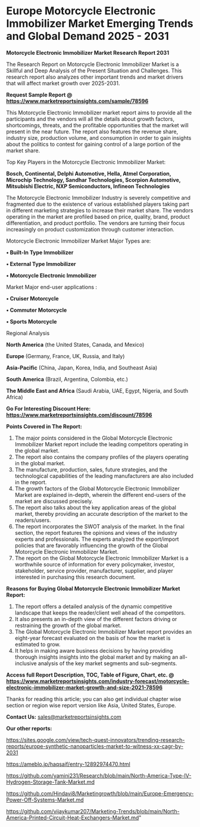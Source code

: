 # Europe Motorcycle Electronic Immobilizer Market Emerging Trends and Global Demand 2025 - 2031

<strong>Motorcycle Electronic Immobilizer Market Research Report 2031</strong>

The Research Report on Motorcycle Electronic Immobilizer Market is a Skillful and Deep Analysis of the Present Situation and Challenges. This research report also analyzes other important trends and market drivers that will affect market growth over 2025-2031.

<strong>Request Sample Report @ <a href=https://www.marketreportsinsights.com/sample/78596>https://www.marketreportsinsights.com/sample/78596</a></strong>

This Motorcycle Electronic Immobilizer market report aims to provide all the participants and the vendors will all the details about growth factors, shortcomings, threats, and the profitable opportunities that the market will present in the near future. The report also features the revenue share, industry size, production volume, and consumption in order to gain insights about the politics to contest for gaining control of a large portion of the market share.

Top Key Players in the Motorcycle Electronic Immobilizer Market:

<strong>Bosch, Continental, Delphi Automotive, Hella, Atmel Corporation, Microchip Technology, Sandhar Technologies, Scorpion Automotive, Mitsubishi Electric, NXP Semiconductors, Infineon Technologies</strong>

The Motorcycle Electronic Immobilizer Industry is severely competitive and fragmented due to the existence of various established players taking part in different marketing strategies to increase their market share. The vendors operating in the market are profiled based on price, quality, brand, product differentiation, and product portfolio. The vendors are turning their focus increasingly on product customization through customer interaction.

Motorcycle Electronic Immobilizer Market Major Types are:

<strong>• Built-In Type Immobilizer

• External Type Immobilizer

• Motorcycle Electronic Immobilizer</strong>

Market Major end-user applications :

<strong>• Cruiser Motorcycle

• Commuter Motorcycle

• Sports Motorcycle</strong>

Regional Analysis

</u><strong><b>North America</b></strong> (the United States, Canada, and Mexico)

<strong><b>Europe </b></strong>(Germany, France, UK, Russia, and Italy)

<strong><b>Asia-Pacific</b></strong> (China, Japan, Korea, India, and Southeast Asia)

<strong><b>South America</b></strong> (Brazil, Argentina, Colombia, etc.)

<strong><b>The Middle East and Africa</b></strong> (Saudi Arabia, UAE, Egypt, Nigeria, and South Africa)

<strong>Go For Interesting Discount Here: <a href=https://www.marketreportsinsights.com/discount/78596>https://www.marketreportsinsights.com/discount/78596</a></strong>

<strong>Points Covered in The Report:</strong>
<ol>
  <li>The major points considered in the Global Motorcycle Electronic Immobilizer Market report include the leading competitors operating in the global market.</li>
  <li>The report also contains the company profiles of the players operating in the global market.</li>
  <li>The manufacture, production, sales, future strategies, and the technological capabilities of the leading manufacturers are also included in the report.</li>
  <li>The growth factors of the Global Motorcycle Electronic Immobilizer Market are explained in-depth, wherein the different end-users of the market are discussed precisely.</li>
  <li>The report also talks about the key application areas of the global market, thereby providing an accurate description of the market to the readers/users.</li>
  <li>The report incorporates the SWOT analysis of the market. In the final section, the report features the opinions and views of the industry experts and professionals. The experts analyzed the export/import policies that are favorably influencing the growth of the Global Motorcycle Electronic Immobilizer Market.</li>
  <li>The report on the Global Motorcycle Electronic Immobilizer Market is a worthwhile source of information for every policymaker, investor, stakeholder, service provider, manufacturer, supplier, and player interested in purchasing this research document.</li>
</ol>
<strong>Reasons for Buying Global Motorcycle Electronic Immobilizer Market Report:</strong>

<ol>
  <li>The report offers a detailed analysis of the dynamic competitive landscape that keeps the reader/client well ahead of the competitors.</li>
  <li>It also presents an in-depth view of the different factors driving or restraining the growth of the global market.</li>
  <li>The Global Motorcycle Electronic Immobilizer Market report provides an eight-year forecast evaluated on the basis of how the market is estimated to grow.</li>
  <li>It helps in making aware business decisions by having providing thorough insights insights into the global market and by making an all-inclusive analysis of the key market segments and sub-segments.</li>
</ol>
<strong>Access full Report Description, TOC, Table of Figure, Chart, etc. @ <a href=https://www.marketreportsinsights.com/industry-forecast/motorcycle-electronic-immobilizer-market-growth-and-size-2021-78596>https://www.marketreportsinsights.com/industry-forecast/motorcycle-electronic-immobilizer-market-growth-and-size-2021-78596</a></strong>


Thanks for reading this article; you can also get individual chapter wise section or region wise report version like Asia, United States, Europe.

<strong>Contact Us:</strong>
sales@marketreportsinsights.com

<strong>Our other reports:</strong>

<a href=https://sites.google.com/view/tech-quest-innovators/trending-research-reports/europe-synthetic-nanoparticles-market-to-witness-xx-cagr-by-2031>https://sites.google.com/view/tech-quest-innovators/trending-research-reports/europe-synthetic-nanoparticles-market-to-witness-xx-cagr-by-2031</a>

<a href=https://ameblo.jp/haqsaif/entry-12892974470.html>https://ameblo.jp/haqsaif/entry-12892974470.html</a>

<a href=https://github.com/yamini231/Research/blob/main/North-America-Type-IV-Hydrogen-Storage-Tank-Market.md>https://github.com/yamini231/Research/blob/main/North-America-Type-IV-Hydrogen-Storage-Tank-Market.md</a>

<a href=https://github.com/Hindavi8/Marketingrowth/blob/main/Europe-Emergency-Power-Off-Systems-Market.md>https://github.com/Hindavi8/Marketingrowth/blob/main/Europe-Emergency-Power-Off-Systems-Market.md</a>

<a href=https://github.com/vijaykumar207/Marketing-Trends/blob/main/North-America-Printed-Circuit-Heat-Exchangers-Market.md>https://github.com/vijaykumar207/Marketing-Trends/blob/main/North-America-Printed-Circuit-Heat-Exchangers-Market.md</a>"
